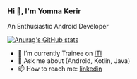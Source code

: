 ### Hi 👋, I'm Yomna Kerir

An Enthusiastic Android Developer

[![Anurag's GitHub stats](https://github-readme-stats.vercel.app/api?username=yomnakerir&show_icons=true&bg_color=00000000)](https://github.com/anuraghazra/github-readme-stats)

- 🔭 I’m currently Trainee on [ITI](https://www.iti.gov.eg/)
- 💬 Ask me about (Android, Kotlin, Java)
- 📫 How to reach me: [linkedin](https://www.linkedin.com/in/yomna-kerir-2117381ba/)


